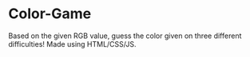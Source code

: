 # Color-Game
Based on the given RGB value, guess the color given on three different difficulties! Made using HTML/CSS/JS.
